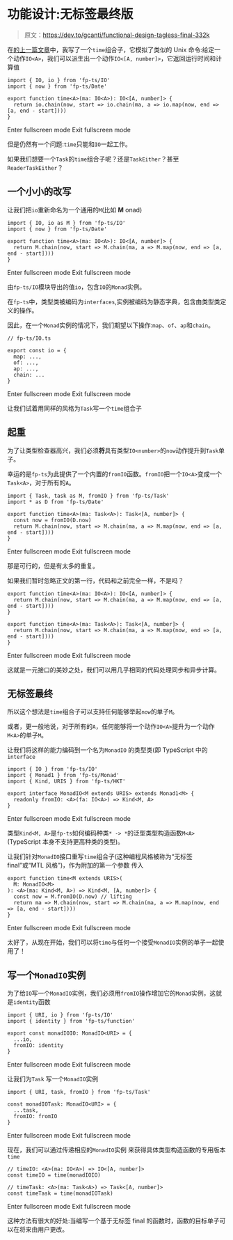 # 功能设计:无标签最终版

> 原文：<https://dev.to/gcanti/functional-design-tagless-final-332k>

在[的上一篇文章](https://dev.to/gcanti/functional-design-how-to-make-the-time-combinator-more-general-3fge)中，我写了一个`time`组合子，它模拟了类似的 Unix 命令:给定一个动作`IO<A>`，我们可以派生出一个动作`IO<[A, number]>`，它返回运行时间和计算值

```
import { IO, io } from 'fp-ts/IO'
import { now } from 'fp-ts/Date'

export function time<A>(ma: IO<A>): IO<[A, number]> {
  return io.chain(now, start => io.chain(ma, a => io.map(now, end => [a, end - start])))
} 
```

Enter fullscreen mode Exit fullscreen mode

但是仍然有一个问题:`time`只能和`IO`一起工作。

如果我们想要一个`Task`的`time`组合子呢？还是`TaskEither`？甚至`ReaderTaskEither`？

## 一个小小的改写

让我们把`io`重新命名为一个通用的`M`(比如 **M** onad)

```
import { IO, io as M } from 'fp-ts/IO'
import { now } from 'fp-ts/Date'

export function time<A>(ma: IO<A>): IO<[A, number]> {
  return M.chain(now, start => M.chain(ma, a => M.map(now, end => [a, end - start])))
} 
```

Enter fullscreen mode Exit fullscreen mode

由`fp-ts/IO`模块导出的值`io`，包含`IO`的`Monad`实例。

在`fp-ts`中，类型类被编码为`interfaces`,实例被编码为静态字典，包含由类型类定义的操作。

因此，在一个`Monad`实例的情况下，我们期望以下操作:`map`、`of`、`ap`和`chain`。

```
// fp-ts/IO.ts

export const io = {
  map: ...,
  of: ...,
  ap: ...,
  chain: ...
} 
```

Enter fullscreen mode Exit fullscreen mode

让我们试着用同样的风格为`Task`写一个`time`组合子

## 起重

为了让类型检查器高兴，我们必须**将**具有类型`IO<number>`的`now`动作提升到`Task`单子。

幸运的是`fp-ts`为此提供了一个内置的`fromIO`函数。`fromIO`把一个`IO<A>`变成一个`Task<A>`，对于所有的`A`。

```
import { Task, task as M, fromIO } from 'fp-ts/Task'
import * as D from 'fp-ts/Date'

export function time<A>(ma: Task<A>): Task<[A, number]> {
  const now = fromIO(D.now)
  return M.chain(now, start => M.chain(ma, a => M.map(now, end => [a, end - start])))
} 
```

Enter fullscreen mode Exit fullscreen mode

那是可行的，但是有太多的重复。

如果我们暂时忽略正文的第一行，代码和之前完全一样，不是吗？

```
export function time<A>(ma: IO<A>): IO<[A, number]> {
  return M.chain(now, start => M.chain(ma, a => M.map(now, end => [a, end - start])))
}

export function time<A>(ma: Task<A>): Task<[A, number]> {
  return M.chain(now, start => M.chain(ma, a => M.map(now, end => [a, end - start])))
} 
```

Enter fullscreen mode Exit fullscreen mode

这就是一元接口的美妙之处，我们可以用几乎相同的代码处理同步和异步计算。

## 无标签最终

所以这个想法是`time`组合子可以支持任何能够举起`now`的单子`M`。

或者，更一般地说，对于所有的`A`，任何能够将一个动作`IO<A>`提升为一个动作`M<A>`的单子`M`。

让我们将这样的能力编码到一个名为`MonadIO`
的类型类(即 TypeScript 中的`interface`

```
import { IO } from 'fp-ts/IO'
import { Monad1 } from 'fp-ts/Monad'
import { Kind, URIS } from 'fp-ts/HKT'

export interface MonadIO<M extends URIS> extends Monad1<M> {
  readonly fromIO: <A>(fa: IO<A>) => Kind<M, A>
} 
```

Enter fullscreen mode Exit fullscreen mode

类型`Kind<M, A>`是`fp-ts`如何编码种类`* -> *`的泛型类型构造函数`M<A>`(TypeScript 本身不支持更高种类的类型)。

让我们针对`MonadIO`接口重写`time`组合子(这种编程风格被称为“无标签 final”或“MTL 风格”)，作为附加的第一个参数
传入

```
export function time<M extends URIS>(
  M: MonadIO<M>
): <A>(ma: Kind<M, A>) => Kind<M, [A, number]> {
  const now = M.fromIO(D.now) // lifting
  return ma => M.chain(now, start => M.chain(ma, a => M.map(now, end => [a, end - start])))
} 
```

Enter fullscreen mode Exit fullscreen mode

太好了，从现在开始，我们可以将`time`与任何一个接受`MonadIO`实例的单子一起使用了！

## 写一个`MonadIO`实例

为了给`IO`写一个`MonadIO`实例，我们必须用`fromIO`操作增加它的`Monad`实例，这就是`identity`函数

```
import { URI, io } from 'fp-ts/IO'
import { identity } from 'fp-ts/function'

export const monadIOIO: MonadIO<URI> = {
  ...io,
  fromIO: identity
} 
```

Enter fullscreen mode Exit fullscreen mode

让我们为`Task`
写一个`MonadIO`实例

```
import { URI, task, fromIO } from 'fp-ts/Task'

const monadIOTask: MonadIO<URI> = {
  ...task,
  fromIO: fromIO
} 
```

Enter fullscreen mode Exit fullscreen mode

现在，我们可以通过传递相应的`MonadIO`实例
来获得具体类型构造函数的专用版本`time`

```
// timeIO: <A>(ma: IO<A>) => IO<[A, number]>
const timeIO = time(monadIOIO)

// timeTask: <A>(ma: Task<A>) => Task<[A, number]>
const timeTask = time(monadIOTask) 
```

Enter fullscreen mode Exit fullscreen mode

这种方法有很大的好处:当编写一个基于无标签 final 的函数时，函数的目标单子可以在将来由用户更改。